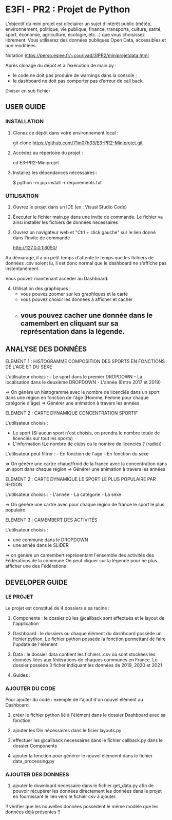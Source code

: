 # E3FI - PR2 : Projet de Python

L’objectif du mini projet est d’éclairer un sujet d’intérêt public (météo, environnement, politique, vie publique, finance, transports, culture, santé, sport, économie, agriculture, écologie, etc…) que vous choisissez librement. Vous utiliserez des données publiques Open Data, accessibles et non modifiées.

Notation
https://perso.esiee.fr/~courivad/3IPR2/miniprojetdata.html

Après clonage du dépôt et à l’exécution de main.py :

- le code ne doit pas produire de warnings dans la console ;
- le dashboard ne doit pas comporter pas d’erreur de call back.

Diviser en sub fichier

## USER GUIDE

### INSTALLATION

1. Clonez ce dépôt dans votre environnement local :

   git clone https://github.com/71m07h33/E3-PR2-Miniprojet.git

2. Accédez au répertoire du projet :

   cd E3-PR2-Miniprojet

3. Installez les dépendances nécessaires :

   $ python -m pip install -r requirements.txt

### UTILISATION

1. Ouvrez le projet dans un IDE (ex : Visual Studio Code)

2. Éxecuter le fichier main.py dans une invite de commande. Le fichier va ainsi installer les fichiers de données necessaires

3. Ouvrez un navigateur web et "Ctrl + click gauche" sur le lien donné dans l'invite de commande

   http://127.0.0.1:8050/

Au démarage, il a un petit temps d'attente le temps que les fichiers de données .csv soient lu, il est donc normal que le dashboard ne s'affiche pas instentanément.

Vous pouvez maintenant accéder au Dashboard.

4. Utilisation des graphiques :
   - vous pouvez zoomer sur les graphiques et la carte
   - vous pouvez choisir les données à afficher et cacher
   - ## vous pouvez cacher une donnée dans le camembert en cliquant sur sa représentation dans la légende.

## ANALYSE DES DONNÉES

ELEMENT 1 : HISTOGRAMME COMPOSITION DES SPORTS EN FONCTIONS DE L'AGE ET DU SEXE

L'utilisateur choisis : - Le sport dans le premier DROPDOWN - La localisation dans le deuxième DROPDOWN - L'année (Entre 2017 et 2019)

=> On génère un histogramme avec le nombre de licenciés dans un sport dans une région en fonction de l'âge (Homme, Femme pour chaque catégorie d'âge)
=> Générer une animation à travers les années

ELEMENT 2 : CARTE DYNAMIQUE CONCENTRATION SPORTIF

L'utilisateur choisis :

- Le sport (Si aucun sport n'est choisis, on prendra le nombre totale de licenciés sur tout les sports)
- L'information (Le nombre de clubs ou le nombre de licenciés ? (radio))

L'utilisateur peut filtrer : - En fonction de l'age - En fonction du sexe

=> On génère une cartre chaud/froid de la france avec la concentration dans un sport dans chaque région
=> Générer une animation à travers les années

ELEMENT 2 : CARTE DYNAMIQUE LE SPORT LE PLUS POPULAIRE PAR REGION

L'utilisateur choisis : - L'année - La catégorie - La sexe

=> On génère une cartre avec pour chaque région de france le sport le plus populaire

ELEMENT 3 : CAMEMBERT DES ACTIVITÉS

L'utilisateur choisis :

- une commune dans le DROPDOWN
- une année dans le SLIDER

=> on génère un camembert représentant l'ensemble des activités des Fédérations de la commune
On peut cliquer sur la légende pour ne plus afficher une des Fédérations

## DEVELOPER GUIDE

### LE PROJET

Le projet est constitué de 4 dossiers à sa racine :

1. Components : le dossier où les @callback sont effectués et le layout de l'application

2. Dashboard : le dossiers ou chaque élément du dashboard possède un fichier python. Le fichier python possède la fonction permettant de faire l'update de l'élément

3. Data : le dossier data contient les fichiers .csv où sont stockées les données liées aux fédérations de chaques communes en France. Le dossier possède 3 ficher indiquant les données de 2019, 2020 et 2021

4. Guides :

### AJOUTER DU CODE

Pour ajouter du code : exemple de l'ajout d'un nouvel élément au Dashboard

1. créer le fichier python lié à l'élément dans le dossier Dashboard avec sa fonction

2. ajouter les Div nécessaires dans le ficier layouts.py

3. effectuer les @callback necessaires dans le fichier callback.py dans le dossier Components

4. ajouter la fonction pour générer le nouvel élémennt dans le fichier data_processing.py

### AJOUTER DES DONNEES

1. ajouter le downloard necessaire dans le fichier get_data.py afin de pouvoir récupérer les données directement les données dans le projet en fournissant le lien vers le fichier csv à ajouter.

!! vérifier que les nouvelles données possèdent le même modèle que les données déjà présentes !!
